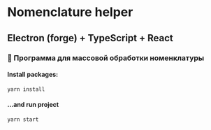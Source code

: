 # Nomenclature helper

## Electron (forge) + TypeScript + React

### 🚀 Программа для массовой обработки номенклатуры

#### Install packages:
```
yarn install
```

#### ...and run project
```
yarn start
```
